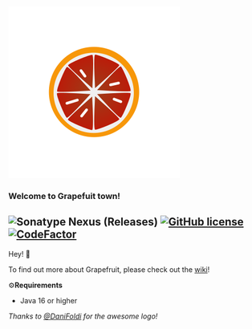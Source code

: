 ![a](https://github.com/HgeX/grapefruit/blob/main/grapefruit.svg)

### Welcome to Grapefuit town!
![Sonatype Nexus (Releases)](https://img.shields.io/nexus/r/grapefruit/grapefruit?nexusVersion=3&server=https%3A%2F%2Frepo.danifoldi.com)
[![GitHub license](https://img.shields.io/github/license/HgeX/grapefruit)](https://github.com/HgeX/grapefruit/blob/main/LICENSE)
[![CodeFactor](https://www.codefactor.io/repository/github/adamtomi/grapefruit/badge)](https://www.codefactor.io/repository/github/adamtomi/grapefruit)
---

Hey! 👋

To find out more about Grapefruit, please check out the [wiki](https://github.com/HgeX/grapefruit/wiki)!

⚙️**Requirements**
- Java 16 or higher

*Thanks to [@DaniFoldi](https://github.com/DaniFoldi) for the awesome logo!*
